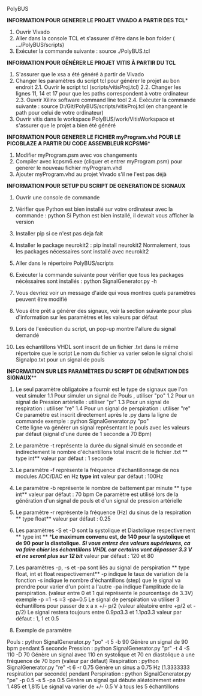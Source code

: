 PolyBUS



****INFORMATION POUR GENERER LE PROJET VIVADO A PARTIR DES TCL*****
1. Ouvrir Vivado
2. Aller dans la console TCL et s'assurer d'être dans le bon folder ( .../PolyBUS/scripts) 
3. Exécuter la commande suivante : source ./PolyBUS.tcl


**INFORMATION POUR GÉNÉRER LE PROJET VITIS À PARTIR DU TCL**
1. S'assurer que le xsa a été généré à partir de Vivado
2. Changer les paramètres du script tcl pour générer le projet au bon endroit
	2.1. Ouvrir le script tcl (scripts/vitisProj.tcl)
	2.2. Changer les lignes 11, 14 et 17 pour que les paths correspondent à votre ordinateur
	2.3. Ouvrir Xilinx software command line tool
	2.4. Exécuter la commande suivante :
		source D:/Git/PolyBUS/scripts/vitisProj.tcl (en changeant le path pour celui de votre ordinateur)
3. Ouvrir vitis dans le workspace PolyBUS/work/VitisWorkspace et s'assurer que le projet a bien été généré


****INFORMATION POUR GENERER LE FICHIER myProgram.vhd POUR LE PICOBLAZE A PARTIR DU CODE ASSEMBLEUR KCPSM6*****
1. Modifier myProgram.psm avec vos changements
2. Compiler avec kcpsm6.exe (cliquer et entrer myProgram.psm) pour generer le nouveau fichier myProgram.vhd
3. Ajouter myProgram.vhd au projet Vivado s'il ne l'est pas déjà


**INFORMATION POUR SETUP DU SCRIPT DE GENERATION DE SIGNAUX**
1. Ouvrir une console de commande
2. Vérifier que Python est bien installé sur votre ordinateur avec la commande : python 
	Si Python est bien installé, il devrait vous afficher la version 
3. Installer pip si ce n'est pas deja fait
4. Installer le package neurokit2 : pip install neurokit2
	Normalement, tous les packages nécessaires sont installé avec neurokit2
5. Aller dans le répertoire PolyBUS/scripts
6. Exécuter la commande suivante pour vérifier que tous les packages nécéssaires sont installés :
	python SignalGenerator.py -h
7. Vous devriez voir un message d'aide qui vous montres quels paramètres peuvent être modifié

8. Vous être prêt a générer des signaux, voir la section suivante pour plus d'information sur les paramètres et les valeurs par défaut

9. Lors de l'exécution du script, un pop-up montre l'allure du signal demandé

10. Les échantillons VHDL sont inscrit de un fichier .txt dans le même répertoire que le script
Le nom du fichier va varier selon le signal choisi
Signalpo.txt pour un signal de pouls

**INFORMATION SUR LES PARAMÈTRES DU SCRIPT DE GÉNÉRATION DES SIGNAUX**** 
1. Le seul paramètre obligatoire a fournir est le type de signaux que l'on veut simuler
	1.1 Pour simuler un signal de Pouls , utiliser "po"
	1.2 Pour un signal de Pression artérielle : utiliser "pr"
	1.3 Pour un signal de respiration : utiliser "re"
	1.4 Pour un signal de perspiration : utiliser "re"
	Ce paramètre est inscrit directement après le .py dans la ligne de commande
	exemple : python SignalGenerator.py "po"  
	Cette ligne va générer un signal représentant le pouls avec les valeurs par défaut (signal d'une durée de 1 seconde a 70 Bpm)

2. Le paramètre -t représente la durée du signal simulé en seconde et indirectement le nombre d'échantillons total inscrit de le fichier .txt ** type int**
	valeur par défaut : 1 seconde
3. Le paramètre -f représente la fréquence d'échantillonnage de nos modules ADC/DAC en Hz **type int**
	valeur par défaut : 100Hz
4. Le paramètre -b représente le nombre de battement par minute ** type int**
	valeur par défaut : 70 bpm
	Ce paramètre est utilisé lors de la génération d'un signal de pouls et d'un signal de pression artérielle
5. Le paramètre -r représente la fréquence (Hz) du sinus de la respiration ** type float** 
	valeur par défaut : 0.25 
6. Les paramètres -S et -D sont la systolique et Diastolique respectivement **  type int **
	***Le maximum convenu est, de 140 pour la systolique  et de 90 pour la diastolique.**
	***Si vous entrez des valeurs supérieures, ca va faire chier les échantillons VHDL car certains vont dépasser 3.3 V et ne seront plus sur 12 bit***
	valeur par défaut : 120 et 80
7. Les paramètres -p, -s  et -pa sont liés au signal de perspiration ** type float, int et float respectivement**
	-p indique le taux de variation de la fonction 
	-s indique le nombre d'échantillons (step) que le signal va prendre pour varier d'un point a l'autre
	-pa indique l'amplitude de la perspiration. (valeur entre 0 et 1 qui représente le pourcentage de 3.3V)
	exemple -p =1  -s =3 -pa=0.5
	Le signal de perspiration va utiliser 3 échantillons pour passer de x a x +/- p/2 (valeur aléatoire entre +p/2 et -p/2) 
	Le signal restera toujours entre 0.9*pa*3.3 et 1.1*pa*3.3
	valeur par défaut : 1, 1 et 0.5 

8. Exemple de paramètre 

Pouls :  python SignalGenerator.py "po"  -t 5 -b 90 
	Génère un signal de  90 bpm pendant 5 seconde
Pression : python SignalGenerator.py "pr" -t 4 -S 110 -D 70
	Génère un signal avec 110 en systolique et 70 en diastolique a une fréquence de 70 bpm (valeur par défaut)
Respiration : python SignalGenerator.py "re" -t 6 -r 0.75 
	Génère un sinus a 0.75 Hz (1.3333333 respiration par seconde) pendant 
Perspiration : python SignalGenerator.py "pe" -p 0.5 -s 5 -pa 0.5
	Génère un signal qui débute aléatoirement entre 1.485 et 1,815 
	Le signal va varier de +/- 0.5 V à tous les 5 échantillons